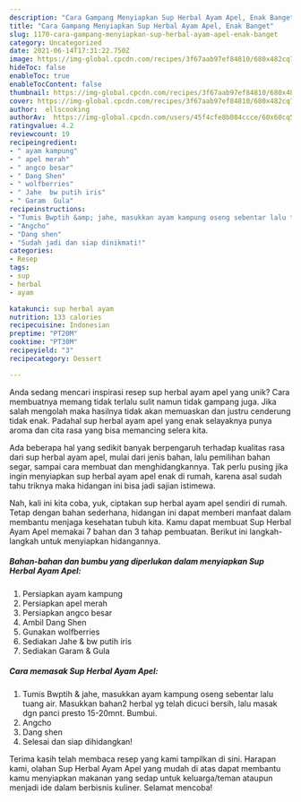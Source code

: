 ```yaml
---
description: "Cara Gampang Menyiapkan Sup Herbal Ayam Apel, Enak Banget"
title: "Cara Gampang Menyiapkan Sup Herbal Ayam Apel, Enak Banget"
slug: 1170-cara-gampang-menyiapkan-sup-herbal-ayam-apel-enak-banget
category: Uncategorized
date: 2021-06-14T17:31:22.750Z
image: https://img-global.cpcdn.com/recipes/3f67aab97ef84810/680x482cq70/sup-herbal-ayam-apel-foto-resep-utama.jpg
hideToc: false
enableToc: true
enableTocContent: false
thumbnail: https://img-global.cpcdn.com/recipes/3f67aab97ef84810/680x482cq70/sup-herbal-ayam-apel-foto-resep-utama.jpg
cover: https://img-global.cpcdn.com/recipes/3f67aab97ef84810/680x482cq70/sup-herbal-ayam-apel-foto-resep-utama.jpg
author:  ellscooking
authorAv:  https://img-global.cpcdn.com/users/45f4cfe8b084ccce/60x60cq50/avatar.jpg
ratingvalue: 4.2
reviewcount: 19
recipeingredient:
- " ayam kampung"
- " apel merah"
- " angco besar"
- " Dang Shen"
- " wolfberries"
- " Jahe  bw putih iris"
- " Garam  Gula"
recipeinstructions:
- "Tumis Bwptih &amp; jahe, masukkan ayam kampung oseng sebentar lalu tuang air. Masukkan bahan2 herbal yg telah dicuci bersih, lalu masak dgn panci presto 15-20mnt. Bumbui."
- "Angcho"
- "Dang shen"
- "Sudah jadi dan siap dinikmati!"
categories:
- Resep
tags:
- sup
- herbal
- ayam

katakunci: sup herbal ayam 
nutrition: 133 calories
recipecuisine: Indonesian
preptime: "PT20M"
cooktime: "PT30M"
recipeyield: "3"
recipecategory: Dessert

---
```



Anda sedang mencari inspirasi resep sup herbal ayam apel yang unik? Cara membuatnya memang tidak terlalu sulit namun tidak gampang juga. Jika salah mengolah maka hasilnya tidak akan memuaskan dan justru cenderung tidak enak. Padahal sup herbal ayam apel yang enak selayaknya punya aroma dan cita rasa yang bisa memancing selera kita.


Ada beberapa hal yang sedikit banyak berpengaruh terhadap kualitas rasa dari sup herbal ayam apel, mulai dari jenis bahan, lalu pemilihan bahan segar, sampai cara membuat dan menghidangkannya. Tak perlu pusing jika ingin menyiapkan sup herbal ayam apel enak di rumah, karena asal sudah tahu triknya maka hidangan ini bisa jadi sajian istimewa.




Nah, kali ini kita coba, yuk, ciptakan sup herbal ayam apel sendiri di rumah. Tetap dengan bahan sederhana, hidangan ini dapat memberi manfaat dalam membantu menjaga kesehatan tubuh kita. Kamu dapat membuat Sup Herbal Ayam Apel memakai 7 bahan dan 3 tahap pembuatan. Berikut ini langkah-langkah untuk menyiapkan hidangannya.

<!--inarticleads1-->

##### Bahan-bahan dan bumbu yang diperlukan dalam menyiapkan Sup Herbal Ayam Apel:

1. Persiapkan  ayam kampung
1. Persiapkan  apel merah
1. Persiapkan  angco besar
1. Ambil  Dang Shen
1. Gunakan  wolfberries
1. Sediakan  Jahe &amp; bw putih iris
1. Sediakan  Garam &amp; Gula




<!--inarticleads2-->

##### Cara memasak Sup Herbal Ayam Apel:

1. Tumis Bwptih &amp; jahe, masukkan ayam kampung oseng sebentar lalu tuang air. Masukkan bahan2 herbal yg telah dicuci bersih, lalu masak dgn panci presto 15-20mnt. Bumbui.
1. Angcho
1. Dang shen
1. Selesai dan siap dihidangkan!



Terima kasih telah membaca resep yang kami tampilkan di sini. Harapan kami, olahan Sup Herbal Ayam Apel yang mudah di atas dapat membantu kamu menyiapkan makanan yang sedap untuk keluarga/teman ataupun menjadi ide dalam berbisnis kuliner. Selamat mencoba!
